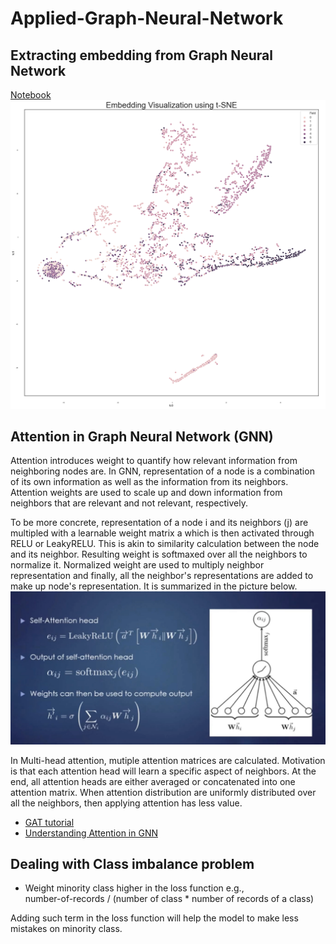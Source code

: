 # Applied-Graph-Neural-Network

## Extracting embedding from Graph Neural Network
[Notebook](Graph%20Convolutional%20Networks%20Demo.ipynb)  
![Cora embedding](/cora-embedding.png)

## Attention in Graph Neural Network (GNN)
Attention introduces weight to quantify how relevant information from neighboring nodes are. In GNN, representation of a node is a combination of its own information as well as the information from its neighbors. Attention weights are used to scale up and down information from neighbors that are relevant and not relevant, respectively. 

To be more concrete, representation of a node i and its neighbors (j) are multipled with a learnable weight matrix a which is then activated through RELU or LeakyRELU. This is akin to similarity calculation between the node and its neighbor. 
Resulting weight is softmaxed over all the neighbors to normalize it. Normalized weight are used to multiply neighbor representation and finally, all the neighbor's representations are added to make up node's representation. It is summarized in the picture below.    
![gat](/gat.png)  

In Multi-head attention, mutiple attention matrices are calculated. Motivation is that each attention head will learn a specific aspect of neighbors. At the end, all attention heads are either averaged or concatenated into one attention matrix. When attention distribution are uniformly distributed over all the neighbors, then applying attention has less value.  


* [GAT tutorial](https://docs.dgl.ai/en/latest/tutorials/models/1_gnn/9_gat.html)
* [Understanding Attention in GNN](https://slideslive.com/38915806/understanding-attention-in-graph-neural-networks)

## Dealing with Class imbalance problem
* Weight minority class higher in the loss function e.g.,  
number-of-records / (number of class * number of records of a class)  

Adding such term in the loss function will help the model to make less mistakes on minority class.  
